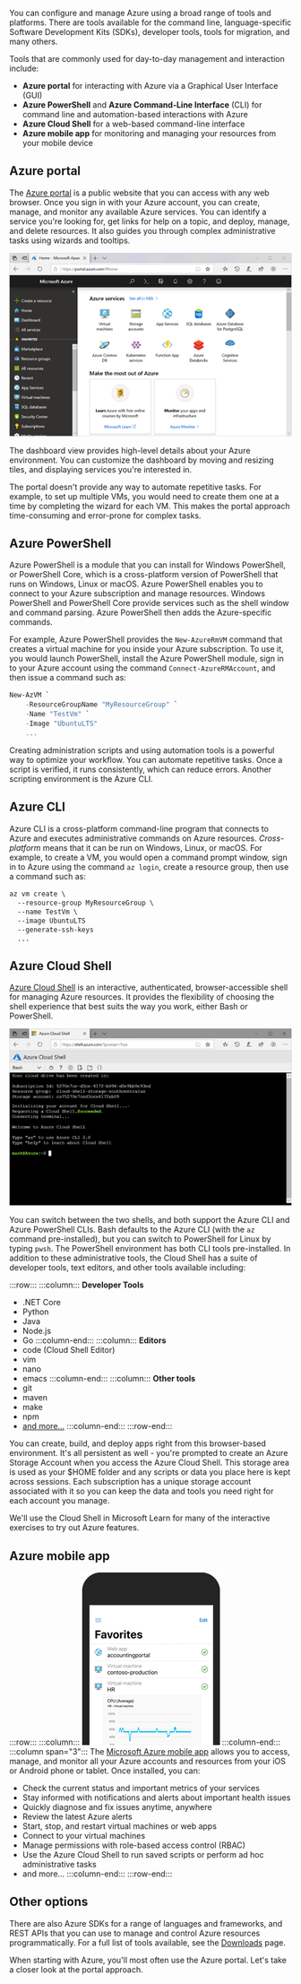 You can configure and manage Azure using a broad range of tools and platforms. There are tools available for the command line, language-specific Software Development Kits (SDKs), developer tools, tools for migration, and many others.

Tools that are commonly used for day-to-day management and interaction include:

- **Azure portal** for interacting with Azure via a Graphical User Interface (GUI)
- **Azure PowerShell** and **Azure Command-Line Interface** (CLI) for command line and automation-based interactions with Azure
- **Azure Cloud Shell** for a web-based command-line interface
- **Azure mobile app** for monitoring and managing your resources from your mobile device

## Azure portal

The [Azure portal](https://portal.azure.com) is a public website that you can access with any web browser. Once you sign in with your Azure account, you can create, manage, and monitor any available Azure services. You can identify a service you're looking for, get links for help on a topic, and deploy, manage, and delete resources. It also guides you through complex administrative tasks using wizards and tooltips.

![Screenshot of the Azure portal](../media/2-azure-portal.png)

The dashboard view provides high-level details about your Azure environment. You can customize the dashboard by moving and resizing tiles, and displaying services you're interested in.

The portal doesn't provide any way to automate repetitive tasks. For example, to set up multiple VMs, you would need to create them one at a time by completing the wizard for each VM. This makes the portal approach time-consuming and error-prone for complex tasks.

## Azure PowerShell

Azure PowerShell is a module that you can install for Windows PowerShell, or PowerShell Core, which is a cross-platform version of PowerShell that runs on Windows, Linux or macOS. Azure PowerShell enables you to connect to your Azure subscription and manage resources. Windows PowerShell and PowerShell Core provide services such as the shell window and command parsing. Azure PowerShell then adds the Azure-specific commands.

For example, Azure PowerShell provides the `New-AzureRmVM` command that creates a virtual machine for you inside your Azure subscription. To use it, you would launch PowerShell, install the Azure PowerShell module, sign in to your Azure account using the command `Connect-AzureRMAccount`, and then issue a command such as:

```powershell
New-AzVM `
    -ResourceGroupName "MyResourceGroup" `
    -Name "TestVm" `
    -Image "UbuntuLTS"
    ...
```

Creating administration scripts and using automation tools is a powerful way to optimize your workflow. You can automate repetitive tasks. Once a script is verified, it runs consistently, which can reduce errors. Another scripting environment is the Azure CLI.

## Azure CLI

Azure CLI is a cross-platform command-line program that connects to Azure and executes administrative commands on Azure resources. *Cross-platform* means that it can be run on Windows, Linux, or macOS. For example, to create a VM, you would open a command prompt window, sign in to Azure using the command `az login`, create a resource group, then use a command such as:

```azurecli
az vm create \
  --resource-group MyResourceGroup \
  --name TestVm \
  --image UbuntuLTS
  --generate-ssh-keys
  ...
```

## Azure Cloud Shell

[Azure Cloud Shell](https://shell.azure.com/) is an interactive, authenticated, browser-accessible shell for managing Azure resources. It provides the flexibility of choosing the shell experience that best suits the way you work, either Bash or PowerShell.

![Screenshot of Azure Cloud Shell](../media/2-cloud-shell.png)

You can switch between the two shells, and both support the Azure CLI and Azure PowerShell CLIs. Bash defaults to the Azure CLI (with the `az` command pre-installed), but you can switch to PowerShell for Linux by typing `pwsh`. The PowerShell environment has both CLI tools pre-installed. In addition to these administrative tools, the Cloud Shell has a suite of developer tools, text editors, and other tools available including:

:::row:::
  :::column:::
**Developer Tools**
- .NET Core
- Python
- Java
- Node.js
- Go
  :::column-end:::
  :::column:::
**Editors**
- code (Cloud Shell Editor)
- vim
- nano
- emacs
  :::column-end:::
  :::column:::
**Other tools**
- git
- maven
- make
- npm
- [and more...](https://docs.microsoft.com/azure/cloud-shell/features#tools)
  :::column-end:::
:::row-end:::

You can create, build, and deploy apps right from this browser-based environment. It's all persistent as well - you're prompted to create an Azure Storage Account when you access the Azure Cloud Shell. This storage area is used as your $HOME folder and any scripts or data you place here is kept across sessions. Each subscription has a unique storage account associated with it so you can keep the data and tools you need right for each account you manage.

We'll use the Cloud Shell in Microsoft Learn for many of the interactive exercises to try out Azure features.

## Azure mobile app

:::row:::
  :::column:::
![Screenshot of the Azure mobile app](../media/2-azure-mobile-app.png)
  :::column-end:::
  :::column span="3":::
The [Microsoft Azure mobile app](https://aka.ms/azuremobileapp/) allows you to access, manage, and monitor all your Azure accounts and resources from your iOS or Android phone or tablet. Once installed, you can:

- Check the current status and important metrics of your services
- Stay informed with notifications and alerts about important health issues
- Quickly diagnose and fix issues anytime, anywhere
- Review the latest Azure alerts
- Start, stop, and restart virtual machines or web apps
- Connect to your virtual machines
- Manage permissions with role-based access control (RBAC)
- Use the Azure Cloud Shell to run saved scripts or perform ad hoc administrative tasks
- and more...
  :::column-end:::
:::row-end:::

## Other options

There are also Azure SDKs for a range of languages and frameworks, and REST APIs that you can use to manage and control Azure resources programmatically. For a full list of tools available, see the [Downloads](https://azure.microsoft.com/downloads/) page.

When starting with Azure, you'll most often use the Azure portal. Let's take a closer look at the portal approach.